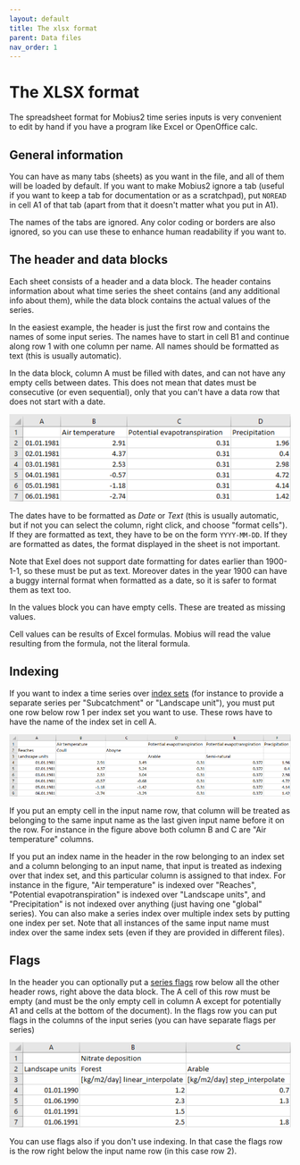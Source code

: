 ```yaml
---
layout: default
title: The xlsx format
parent: Data files
nav_order: 1
---
```


# The XLSX format

The spreadsheet format for Mobius2 time series inputs is very convenient to edit by hand if you have a program like Excel or OpenOffice calc.

## General information

You can have as many tabs (sheets) as you want in the file, and all of them will be loaded by default. If you want to make Mobius2 ignore a tab (useful if you want to keep a tab for documentation or as a scratchpad), put `NOREAD` in cell A1 of that tab (apart from that it doesn't matter what you put in A1).

The names of the tabs are ignored. Any color coding or borders are also ignored, so you can use these to enhance human readability if you want to.

## The header and data blocks

Each sheet consists of a header and a data block. The header contains information about what time series the sheet contains (and any additional info about them), while the data block contains the actual values of the series.

In the easiest example, the header is just the first row and contains the names of some input series. The names have to start in cell B1 and continue along row 1 with one column per name. All names should be formatted as text (this is usually automatic).

In the data block, column A must be filled with dates, and can not have any empty cells between dates. This does not mean that dates must be consecutive (or even sequential), only that you can't have a data row that does not start with a date.

![Simple setup](../img/datafiles/simple.png)

The dates have to be formatted as *Date* or *Text* (this is usually automatic, but if not you can select the column, right click, and choose "format cells"). If they are formatted as text, they have to be on the form `YYYY-MM-DD`. If they are formatted as dates, the format displayed in the sheet is not important.

Note that Exel does not support date formatting for dates earlier than 1900-1-1, so these must be put as text. Moreover dates in the year 1900 can have a buggy internal format when formatted as a date, so it is safer to format them as text too.

In the values block you can have empty cells. These are treated as missing values.

Cell values can be results of Excel formulas. Mobius will read the value resulting from the formula, not the literal formula.

## Indexing

If you want to index a time series over [index sets](new_project.html#index-sets-and-distributions) (for instance to provide a separate series per "Subcatchment" or "Landscape unit"), you must put one row below row 1 per index set you want to use. These rows have to have the name of the index set in cell A.

![Indexing](../img/datafiles/indexes.png)

If you put an empty cell in the input name row, that column will be treated as belonging to the same input name as the last given input name before it on the row. For instance in the figure above both column B and C are "Air temperature" columns.

If you put an index name in the header in the row belonging to an index set and a column belonging to an input name, that input is treated as indexing over that index set, and this particular column is assigned to that index. For instance in the figure, "Air temperature" is indexed over "Reaches", "Potential evapotranspiration" is indexed over "Landscape units", and "Precipitation" is not indexed over anything (just having one "global" series). You can also make a series index over multiple index sets by putting one index per set. Note that all instances of the same input name must index over the same index sets (even if they are provided in different files).

## Flags

In the header you can optionally put a [series flags](datafiles.html#series-flags) row below all the other header rows, right above the data block. The A cell of this row must be empty (and must be the only empty cell in column A except for potentially A1 and cells at the bottom of the document). In the flags row you can put flags in the columns of the input series (you can have separate flags per series)

![Flags](../img/datafiles/flags.png)

You can use flags also if you don't use indexing. In that case the flags row is the row right below the input name row (in this case row 2).

